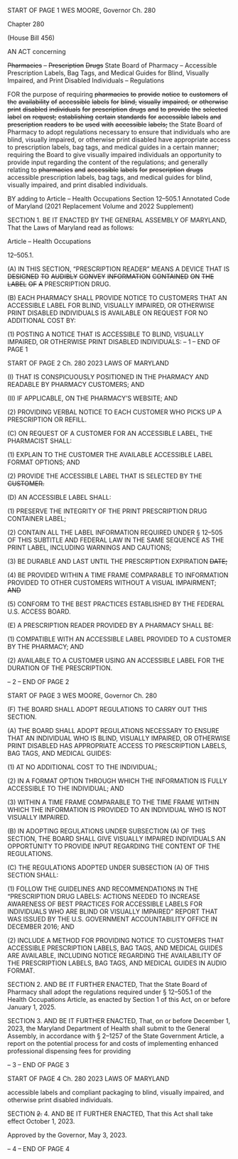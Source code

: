 START OF PAGE 1
WES MOORE, Governor Ch. 280

Chapter 280

(House Bill 456)

AN ACT concerning

~~Pharmacies~~ ~~–~~ ~~Prescription~~ ~~Drugs~~ State Board of Pharmacy – Accessible
Prescription Labels, Bag Tags, and Medical Guides for Blind, Visually Impaired,
and Print Disabled Individuals – Regulations

FOR the purpose of requiring ~~pharmacies~~ ~~to~~ ~~provide~~ ~~notice~~ ~~to~~ ~~customers~~ ~~of~~ ~~the~~ ~~availability~~
~~of~~ ~~accessible~~ ~~labels~~ ~~for~~ ~~blind,~~ ~~visually~~ ~~impaired,~~ ~~or~~ ~~otherwise~~ ~~print~~ ~~disabled~~
~~individuals~~ ~~for~~ ~~prescription~~ ~~drugs~~ ~~and~~ ~~to~~ ~~provide~~ ~~the~~ ~~selected~~ ~~label~~ ~~on~~ ~~request;~~
~~establishing~~ ~~certain~~ ~~standards~~ ~~for~~ ~~accessible~~ ~~labels~~ ~~and~~ ~~prescription~~ ~~readers~~ ~~to~~ ~~be~~
~~used~~ ~~with~~ ~~accessible~~ ~~labels;~~ the State Board of Pharmacy to adopt regulations
necessary to ensure that individuals who are blind, visually impaired, or otherwise
print disabled have appropriate access to prescription labels, bag tags, and medical
guides in a certain manner; requiring the Board to give visually impaired individuals
an opportunity to provide input regarding the content of the regulations; and
generally relating to ~~pharmacies~~ ~~and~~ ~~accessible~~ ~~labels~~ ~~for~~ ~~prescription~~ ~~drugs~~
accessible prescription labels, bag tags, and medical guides for blind, visually
impaired, and print disabled individuals.

BY adding to
Article – Health Occupations
Section 12–505.1
Annotated Code of Maryland
(2021 Replacement Volume and 2022 Supplement)

SECTION 1. BE IT ENACTED BY THE GENERAL ASSEMBLY OF MARYLAND,
That the Laws of Maryland read as follows:

Article – Health Occupations

12–505.1.

(A) IN THIS SECTION, “PRESCRIPTION READER” MEANS A DEVICE THAT IS
~~DESIGNED~~ ~~TO~~ ~~AUDIBLY~~ ~~CONVEY~~ ~~INFORMATION~~ ~~CONTAINED~~ ~~ON~~ ~~THE~~ ~~LABEL~~ ~~OF~~ ~~A~~
PRESCRIPTION DRUG.

(B) EACH PHARMACY SHALL PROVIDE NOTICE TO CUSTOMERS THAT AN
ACCESSIBLE LABEL FOR BLIND, VISUALLY IMPAIRED, OR OTHERWISE PRINT
DISABLED INDIVIDUALS IS AVAILABLE ON REQUEST FOR NO ADDITIONAL COST BY:

(1) POSTING A NOTICE THAT IS ACCESSIBLE TO BLIND, VISUALLY
IMPAIRED, OR OTHERWISE PRINT DISABLED INDIVIDUALS:
– 1 –
END OF PAGE 1

START OF PAGE 2
Ch. 280 2023 LAWS OF MARYLAND

(I) THAT IS CONSPICUOUSLY POSITIONED IN THE PHARMACY
AND READABLE BY PHARMACY CUSTOMERS; AND

(II) IF APPLICABLE, ON THE PHARMACY’S WEBSITE; AND

(2) PROVIDING VERBAL NOTICE TO EACH CUSTOMER WHO PICKS UP
A PRESCRIPTION OR REFILL.

(C) ON REQUEST OF A CUSTOMER FOR AN ACCESSIBLE LABEL, THE
PHARMACIST SHALL:

(1) EXPLAIN TO THE CUSTOMER THE AVAILABLE ACCESSIBLE LABEL
FORMAT OPTIONS; AND

(2) PROVIDE THE ACCESSIBLE LABEL THAT IS SELECTED BY THE
~~CUSTOMER.~~

(D) AN ACCESSIBLE LABEL SHALL:

(1) PRESERVE THE INTEGRITY OF THE PRINT PRESCRIPTION DRUG
CONTAINER LABEL;

(2) CONTAIN ALL THE LABEL INFORMATION REQUIRED UNDER §
12–505 OF THIS SUBTITLE AND FEDERAL LAW IN THE SAME SEQUENCE AS THE PRINT
LABEL, INCLUDING WARNINGS AND CAUTIONS;

(3) BE DURABLE AND LAST UNTIL THE PRESCRIPTION EXPIRATION
~~DATE;~~

(4) BE PROVIDED WITHIN A TIME FRAME COMPARABLE TO
INFORMATION PROVIDED TO OTHER CUSTOMERS WITHOUT A VISUAL IMPAIRMENT;
~~AND~~

(5) CONFORM TO THE BEST PRACTICES ESTABLISHED BY THE
FEDERAL U.S. ACCESS BOARD.

(E) A PRESCRIPTION READER PROVIDED BY A PHARMACY SHALL BE:

(1) COMPATIBLE WITH AN ACCESSIBLE LABEL PROVIDED TO A
CUSTOMER BY THE PHARMACY; AND

(2) AVAILABLE TO A CUSTOMER USING AN ACCESSIBLE LABEL FOR
THE DURATION OF THE PRESCRIPTION.

– 2 –
END OF PAGE 2

START OF PAGE 3
WES MOORE, Governor Ch. 280

(F) THE BOARD SHALL ADOPT REGULATIONS TO CARRY OUT THIS SECTION.

(A) THE BOARD SHALL ADOPT REGULATIONS NECESSARY TO ENSURE THAT
AN INDIVIDUAL WHO IS BLIND, VISUALLY IMPAIRED, OR OTHERWISE PRINT
DISABLED HAS APPROPRIATE ACCESS TO PRESCRIPTION LABELS, BAG TAGS, AND
MEDICAL GUIDES:

(1) AT NO ADDITIONAL COST TO THE INDIVIDUAL;

(2) IN A FORMAT OPTION THROUGH WHICH THE INFORMATION IS
FULLY ACCESSIBLE TO THE INDIVIDUAL; AND

(3) WITHIN A TIME FRAME COMPARABLE TO THE TIME FRAME WITHIN
WHICH THE INFORMATION IS PROVIDED TO AN INDIVIDUAL WHO IS NOT VISUALLY
IMPAIRED.

(B) IN ADOPTING REGULATIONS UNDER SUBSECTION (A) OF THIS SECTION,
THE BOARD SHALL GIVE VISUALLY IMPAIRED INDIVIDUALS AN OPPORTUNITY TO
PROVIDE INPUT REGARDING THE CONTENT OF THE REGULATIONS.

(C) THE REGULATIONS ADOPTED UNDER SUBSECTION (A) OF THIS SECTION
SHALL:

(1) FOLLOW THE GUIDELINES AND RECOMMENDATIONS IN THE
“PRESCRIPTION DRUG LABELS: ACTIONS NEEDED TO INCREASE AWARENESS OF
BEST PRACTICES FOR ACCESSIBLE LABELS FOR INDIVIDUALS WHO ARE BLIND OR
VISUALLY IMPAIRED” REPORT THAT WAS ISSUED BY THE U.S. GOVERNMENT
ACCOUNTABILITY OFFICE IN DECEMBER 2016; AND

(2) INCLUDE A METHOD FOR PROVIDING NOTICE TO CUSTOMERS
THAT ACCESSIBLE PRESCRIPTION LABELS, BAG TAGS, AND MEDICAL GUIDES ARE
AVAILABLE, INCLUDING NOTICE REGARDING THE AVAILABILITY OF THE
PRESCRIPTION LABELS, BAG TAGS, AND MEDICAL GUIDES IN AUDIO FORMAT.

SECTION 2. AND BE IT FURTHER ENACTED, That the State Board of Pharmacy
shall adopt the regulations required under § 12–505.1 of the Health Occupations Article,
as enacted by Section 1 of this Act, on or before January 1, 2025.

SECTION 3. AND BE IT FURTHER ENACTED, That, on or before December 1,
2023, the Maryland Department of Health shall submit to the General Assembly, in
accordance with § 2–1257 of the State Government Article, a report on the potential process
for and costs of implementing enhanced professional dispensing fees for providing

– 3 –
END OF PAGE 3

START OF PAGE 4
Ch. 280 2023 LAWS OF MARYLAND

accessible labels and compliant packaging to blind, visually impaired, and otherwise print
disabled individuals.

SECTION ~~2.~~ 4. AND BE IT FURTHER ENACTED, That this Act shall take effect
October 1, 2023.

Approved by the Governor, May 3, 2023.

– 4 –
END OF PAGE 4